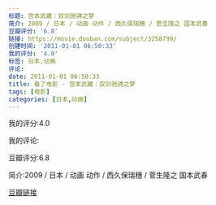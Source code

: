 ```yaml
---
标题: 宫本武藏：双剑驰骋之梦
简介: 2009 / 日本 / 动画 动作 / 西久保瑞穗 / 菅生隆之 国本武春
豆瓣评分: '6.8'
链接: https://movie.douban.com/subject/3258799/
创建时间: '2011-01-01 06:50:33'
我的评分: '4.0'
标签: 日本,动画
评论:
date: 2011-01-01 06:50:33
title: 看了电影 - 宫本武藏：双剑驰骋之梦
tags: [电影]
categories: [日本,动画]
---
```


我的评分:4.0

我的评论:

豆瓣评分:6.8

简介:2009 / 日本 / 动画 动作 / 西久保瑞穗 / 菅生隆之 国本武春

[豆瓣链接](https://movie.douban.com/subject/3258799/)

